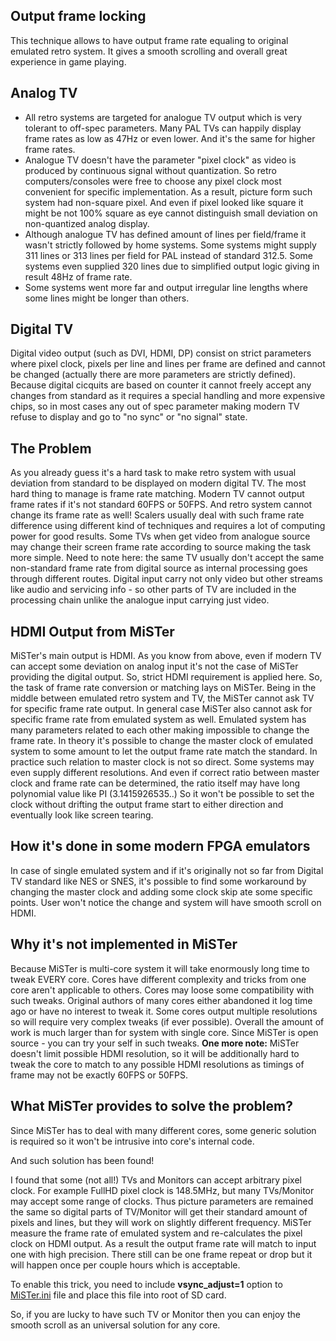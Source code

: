 ## Output frame locking
This technique allows to have output frame rate equaling to original emulated retro system. It gives a smooth scrolling and overall great experience in game playing.

## Analog TV
* All retro systems are targeted for analogue TV output which is very tolerant to off-spec parameters. Many PAL TVs can happily display frame rates as low as 47Hz or even lower. And it's the same for higher frame rates.
* Analogue TV doesn't have the parameter "pixel clock" as video is produced by continuous signal without quantization. So retro computers/consoles were free to choose any pixel clock most convenient for specific implementation. As a result, picture form such system had non-square pixel. And even if pixel looked like square it might be not 100% square as eye cannot distinguish small deviation on non-quantized analog display.
* Although analogue TV has defined amount of lines per field/frame it wasn't strictly followed by home systems. Some systems might supply 311 lines or 313 lines per field for PAL instead of standard 312.5. Some systems even supplied 320 lines due to simplified output logic giving in result 48Hz of frame rate.
* Some systems went more far and output irregular line lengths where some lines might be longer than others.

## Digital TV
Digital video output (such as DVI, HDMI, DP) consist on strict parameters where pixel clock, pixels per line and lines per frame are defined and cannot be changed (actually there are more parameters are strictly defined). Because digital cicquits are based on counter it cannot freely accept any changes from standard as it requires a special handling and more expensive chips, so in most cases any out of spec parameter making modern TV refuse to display and go to "no sync" or "no signal" state.

## The Problem
As you already guess it's a hard task to make retro system with usual deviation from standard to be displayed on modern digital TV. The most hard thing to manage is frame rate matching. Modern TV cannot output frame rates if it's not standard 60FPS or 50FPS. And retro system cannot change its frame rate as well!
Scalers usually deal with such frame rate difference using different kind of techniques and requires a lot of computing power for good results. Some TVs when get video from analogue source may change their screen frame rate according to source making the task more simple. Need to note here: the same TV usually don't accept the same non-standard frame rate from digital source as internal processing goes through different routes. Digital input carry not only video but other streams like audio and servicing info - so other parts of TV are included in the processing chain unlike the analogue input carrying just video.

## HDMI Output from MiSTer
MiSTer's main output is HDMI. As you know from above, even if modern TV can accept some deviation on analog input it's not the case of MiSTer providing the digital output. So, strict HDMI requirement is applied here. 
So, the task of frame rate conversion or matching lays on MiSTer. Being in the middle between emulated retro system and TV, the MiSTer cannot ask TV for specific frame rate output. In general case MiSTer also cannot ask for specific frame rate from emulated system as well. Emulated system has many parameters related to each other making impossible to change the frame rate. In theory it's possible to change the master clock of emulated system to some amount to let the output frame rate match the standard. In practice such relation to master clock is not so direct. Some systems may even supply different resolutions. And even if correct ratio between master clock and frame rate can be determined, the ratio itself may have long polynomial value like PI (3.1415926535..) So it won't be possible to set the clock without drifting the output frame start to either direction and eventually look like screen tearing.

## How it's done in some modern FPGA emulators
In case of single emulated system and if it's originally not so far from Digital TV standard like NES or SNES, it's possible to find some workaround by changing the master clock and adding some clock skip ate some specific points. User won't notice the change and system will have smooth scroll on HDMI.

## Why it's not implemented in MiSTer
Because MiSTer is multi-core system it will take enormously long time to tweak EVERY core. Cores have different complexity and tricks from one core aren't applicable to others. Cores may loose some compatibility with such tweaks. Original authors of many cores either abandoned it log time ago or have no interest to tweak it. Some cores output multiple resolutions so will require very complex tweaks (if ever possible). Overall the amount of work is much larger than for system with single core. Since MiSTer is open source - you can try your self in such tweaks.
**One more note:** MiSTer doesn't limit possible HDMI resolution, so it will be additionally hard to tweak the core to match to any possible HDMI resolutions as timings of frame may not be exactly 60FPS or 50FPS.

## What MiSTer provides to solve the problem?
Since MiSTer has to deal with many different cores, some generic solution is required so it won't be intrusive into core's internal code.

And such solution has been found!

I found that some (not all!) TVs and Monitors can accept arbitrary pixel clock. For example FullHD pixel clock is 148.5MHz, but many TVs/Monitor may accept some range of clocks. Thus picture parameters are remained the same so digital parts of TV/Monitor will get their standard amount of pixels and lines, but they will work on slightly different frequency. MiSTer measure the frame rate of emulated system and re-calculates the pixel clock on HDMI output. As a result the output frame rate will match to input one with high precision. There still can be one frame repeat or drop but it will happen once per couple hours which is acceptable.

To enable this trick, you need to include **vsync_adjust=1** option to [MiSTer.ini](https://github.com/MiSTer-devel/Main_MiSTer/blob/master/MiSTer.ini) file and place this file into root of SD card.

So, if you are lucky to have such TV or Monitor then you can enjoy the smooth scroll as an universal solution for any core.
